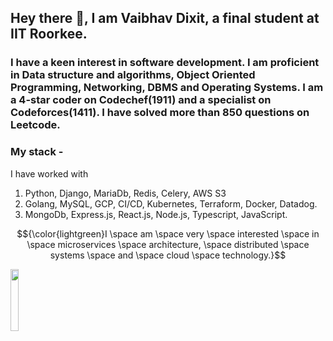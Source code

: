 ## Hey there 👋, I am Vaibhav Dixit, a final student at IIT Roorkee. 
### I have a keen interest in software development. I am proficient in Data structure and algorithms, Object Oriented Programming, Networking, DBMS and Operating Systems. I am a 4-star coder on Codechef(1911) and a specialist on Codeforces(1411). I have solved more than 850 questions on Leetcode.
### My stack - 
  I have worked with
1. Python, Django, MariaDb, Redis, Celery, AWS S3
2. Golang, MySQL, GCP, CI/CD, Kubernetes, Terraform, Docker, Datadog.
3. MongoDb, Express.js, React.js, Node.js, Typescript, JavaScript.

$${\color{lightgreen}I \space am \space very \space interested \space in \space microservices \space architecture, \space distributed \space systems \space and \space cloud \space technology.}$$	

<img width ="16%" align="left" src="https://komarev.com/ghpvc/?username=flow6979&color=blueviolet" />

<br />
<br />

